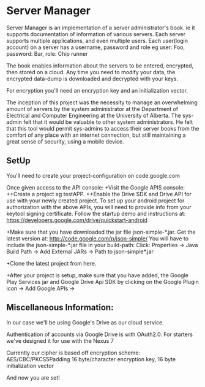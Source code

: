 Server Manager
================================================================================

Server Manager is an implementation of a server administrator's book.
ie it supports documentation of information of various servers.
Each server supports multiple applications, and even 
multiple users. Each user(login account) on a server
has a username, password and role eg
  user: Foo, password: Bar, role: Chip runner

The book enables information about the servers to be entered, encrypted, then 
stored on a cloud. Any time you need to modify your data, the encrypted data-dump
is downloaded and decrypted with your keys.

For encryption you'll need an encryption key and an initialization vector. 

The inception of this project was the necessity to
manage an overwhelming amount of servers by the system administrator
at the Department of Electrical and Computer Engineering at the University of Alberta.
The sys-admin felt that it would be valuable to other system administrators.
He felt that this tool would permit sys-admins to access their server books
from the comfort of any place with an internet connection, but still 
maintaining a great sense of security, using a mobile device.


SetUp
-----------------------------------------------------------------------------------
You'll need to create your project-configuration on
	code.google.com

Once given access to the API console:
+Visit the Google APIS console:
  ++Create a project eg testAPP. 
  ++Enable the Drive SDK and Drive API for use with your newly created project. 
    To set up your android project for authorization with the above APIs, 
    you will need to provide info from your keytool signing certificate. 
    Follow the startup demo and instructions at:
     https://developers.google.com/drive/quickstart-android

+Make sure that you have downloaded the jar file json-simple-\*.jar. 
 Get the latest version at:
  http://code.google.com/p/json-simple/
 You will have to include the json-simple-\*.jar file in your build-path: Click: 
  Properties -> Java Build Path -> Add External JARs -> Path to json-simple\*.jar

+Clone the latest project from here.

+After your project is setup, make sure that you have added, 
 the Google Play Services jar  and Google Drive Api SDK by clicking on the 
   Google Plugin icon -> Add Google APIs -> <Name of API>


Miscellaneous Information:
------------------------------------------------------------------------------------
In our case we'll be using Google's Drive as our cloud service.

Authentication of accounts via Google Drive is with OAuth2.0.
For starters we've designed it for use with the Nexus 7

Currently our cipher is based off encryption scheme:  AES/CBC/PKCS5Padding
16 byte/character encryption key, 16 byte initialization vector

And now you are set!
